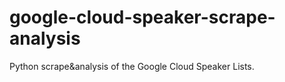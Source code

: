 # google-cloud-speaker-scrape-analysis
Python scrape&amp;analysis of the Google Cloud Speaker Lists. 
